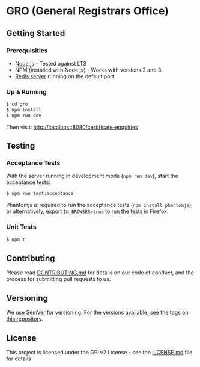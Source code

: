 # GRO (General Registrars Office)

## Getting Started

### Prerequisities

- [Node.js](https://nodejs.org/en/) - Tested against LTS
- NPM (installed with Node.js) - Works with versions 2 and 3.
- [Redis server](http://redis.io/download) running on the default port

### Up & Running

```bash
$ cd gro
$ npm install
$ npm run dev
```

Then visit: [http://localhost:8080/certificate-enquiries](http://localhost:8080/certificate-enquiries)

## Testing

### Acceptance Tests
With the server running in development mode (`npm run dev`), start the acceptance tests:

```bash
$ npm run test:acceptance
```
Phantomjs is required to run the acceptance tests (`npm install phantomjs`), or alternatively, export `IN_BROWSER=true` to run the tests in Firefox.

### Unit Tests
```bash
$ npm t
```

## Contributing

Please read [CONTRIBUTING.md](CONTRIBUTING.md) for details on our code of conduct, and the process for submitting pull requests to us.

## Versioning

We use [SemVer](http://semver.org/) for versioning. For the versions available, see the [tags on this repository](https://github.com/your/project/tags).

## License

This project is licensed under the GPLv2 License - see the [LICENSE.md](LICENSE.md) file for details
